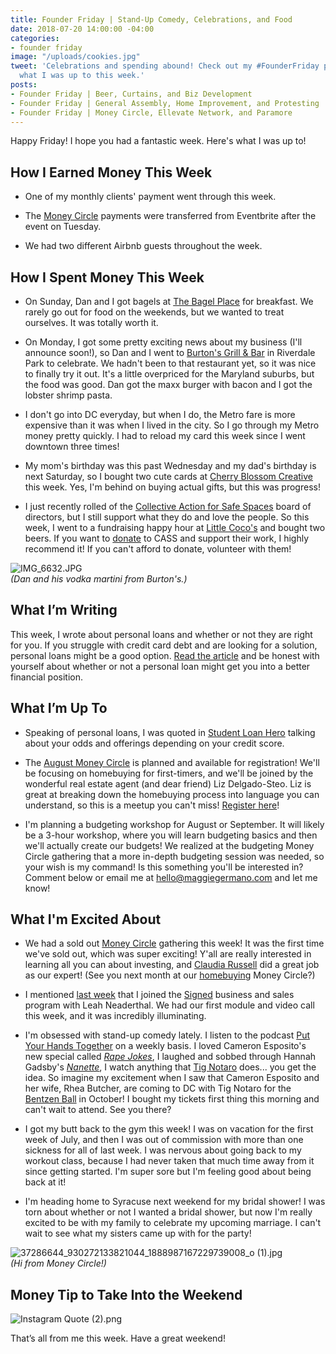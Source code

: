 ```yaml
---
title: Founder Friday | Stand-Up Comedy, Celebrations, and Food
date: 2018-07-20 14:00:00 -04:00
categories:
- founder friday
image: "/uploads/cookies.jpg"
tweet: 'Celebrations and spending abound! Check out my #FounderFriday post to see
  what I was up to this week.'
posts:
- Founder Friday | Beer, Curtains, and Biz Development
- Founder Friday | General Assembly, Home Improvement, and Protesting
- Founder Friday | Money Circle, Ellevate Network, and Paramore
---
```


Happy Friday! I hope you had a fantastic week. Here's what I was up to!

## How I Earned Money This Week

* One of my monthly clients' payment went through this week.

* The [Money Circle](https://www.maggiegermano.com/moneycircle/) payments were transferred from Eventbrite after the event on Tuesday.

* We had two different Airbnb guests throughout the week.

## How I Spent Money This Week

* On Sunday, Dan and I got bagels at [The Bagel Place](https://www.bagelplacecollegepark.com/) for breakfast. We rarely go out for food on the weekends, but we wanted to treat ourselves. It was totally worth it.

* On Monday, I got some pretty exciting news about my business (I'll announce soon!), so Dan and I went to [Burton's Grill & Bar](https://burtonsgrill.com/) in Riverdale Park to celebrate. We hadn't been to that restaurant yet, so it was nice to finally try it out. It's a little overpriced for the Maryland suburbs, but the food was good. Dan got the maxx burger with bacon and I got the lobster shrimp pasta.

* I don't go into DC everyday, but when I do, the Metro fare is more expensive than it was when I lived in the city. So I go through my Metro money pretty quickly. I had to reload my card this week since I went downtown three times!

* My mom's birthday was this past Wednesday and my dad's birthday is next Saturday, so I bought two cute cards at [Cherry Blossom Creative](http://www.cherryblossomworkshop.com/) this week. Yes, I'm behind on buying actual gifts, but this was progress!

* I just recently rolled of the [Collective Action for Safe Spaces](http://www.collectiveactiondc.org/) board of directors, but I still support what they do and love the people. So this week, I went to a fundraising happy hour at [Little Coco's](http://www.littlecocos.com/) and bought two beers. If you want to [donate](https://donatenow.networkforgood.org/collectiveactiondc) to CASS and support their work, I highly recommend it! If you can't afford to donate, volunteer with them!

![IMG_6632.JPG](/uploads/IMG_6632.JPG)\
*(Dan and his vodka martini from Burton's.)*

## What I’m Writing

This week, I wrote about personal loans and whether or not they are right for you. If you struggle with credit card debt and are looking for a solution, personal loans might be a good option. [Read the article](https://www.maggiegermano.com/blog/whats-a-personal-loan-and-when-should-you-get-one/) and be honest with yourself about whether or not a personal loan might get you into a better financial position.

## What I’m Up To

* Speaking of personal loans, I was quoted in [Student Loan Hero](https://studentloanhero.com/featured/what-is-a-good-interest-rate-for-a-personal-loan/) talking about your odds and offerings depending on your credit score.

* The [August Money Circle](https://www.maggiegermano.com/events/homebuying-for-newbies/) is planned and available for registration! We'll be focusing on homebuying for first-timers, and we'll be joined by the wonderful real estate agent (and dear friend) Liz Delgado-Steo. Liz is great at breaking down the homebuying process into language you can understand, so this is a meetup you can't miss! [Register here](https://www.eventbrite.com/e/money-circle-homebuying-for-newbies-tickets-48132651055)!

* I'm planning a budgeting workshop for August or September. It will likely be a 3-hour workshop, where you will learn budgeting basics and then we'll actually create our budgets! We realized at the budgeting Money Circle gathering that a more in-depth budgeting session was needed, so your wish is my command! Is this something you'll be interested in? Comment below or email me at [hello@maggiegermano.com](mailto:hello@maggiegermano.com) and let me know!

## What I'm Excited About

* We had a sold out [Money Circle](https://www.maggiegermano.com/moneycircle/) gathering this week! It was the first time we've sold out, which was super exciting! Y'all are really interested in learning all you can about investing, and [Claudia Russell](http://msengineeredwealth.com/) did a great job as our expert! (See you next month at our [homebuying](https://www.maggiegermano.com/events/homebuying-for-newbies/) Money Circle?)

* I mentioned [last week](https://www.maggiegermano.com/blog/founder-friday-beer-curtains-and-biz-development/) that I joined the [Signed](https://www.smartgetspaid.com/signed/) business and sales program with Leah Neaderthal. We had our first module and video call this week, and it was incredibly illuminating.

* I'm obsessed with stand-up comedy lately. I listen to the podcast [Put Your Hands Together](https://www.earwolf.com/show/put-your-hands-together/) on a weekly basis. I loved Cameron Esposito's new special called *[Rape Jokes](https://www.cameronesposito.com/)*, I laughed and sobbed through Hannah Gadsby's *[Nanette](https://www.netflix.com/title/80233611)*, I watch anything that [Tig Notaro](http://tignation.com/) does... you get the idea. So imagine my excitement when I saw that Cameron Esposito and her wife, Rhea Butcher, are coming to DC with Tig Notaro for the [Bentzen Ball](https://brightestyoungthings.com/bentzen-ball) in October! I bought my tickets first thing this morning and can't wait to attend. See you there?

* I got my butt back to the gym this week! I was on vacation for the first week of July, and then I was out of commission with more than one sickness for all of last week. I was nervous about going back to my workout class, because I had never taken that much time away from it since getting started. I'm super sore but I'm feeling good about being back at it!

* I'm heading home to Syracuse next weekend for my bridal shower! I was torn about whether or not I wanted a bridal shower, but now I'm really excited to be with my family to celebrate my upcoming marriage. I can't wait to see what my sisters came up with for the party!

![37286644_930272133821044_1888987167229739008_o (1).jpg](/uploads/37286644_930272133821044_1888987167229739008_o%20(1).jpg)\
*(Hi from Money Circle!)*

## Money Tip to Take Into the Weekend

![Instagram Quote (2).png](/uploads/Instagram%20Quote%20(2).png)

That’s all from me this week. Have a great weekend!